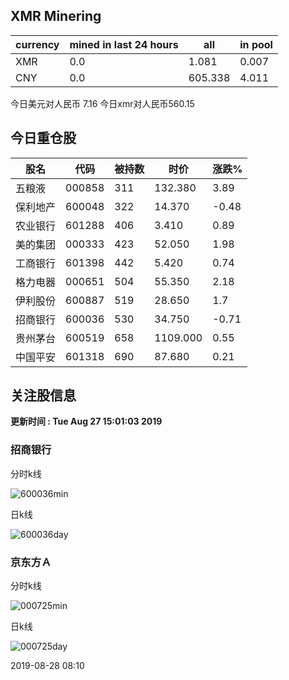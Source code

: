 ## XMR Minering

|currency|mined in last 24 hours|all|in pool|
|---|---|---|---|
|XMR|0.0|1.081|0.007|
|CNY|0.0|605.338|4.011|

今日美元对人民币 7.16	今日xmr对人民币560.15


## 今日重仓股 

|股名|代码|被持数|时价|涨跌%|
|---|---|---|---|---|
|五粮液|000858|311|132.380|3.89|
|保利地产|600048|322|14.370|-0.48|
|农业银行|601288|406|3.410|0.89|
|美的集团|000333|423|52.050|1.98|
|工商银行|601398|442|5.420|0.74|
|格力电器|000651|504|55.350|2.18|
|伊利股份|600887|519|28.650|1.7|
|招商银行|600036|530|34.750|-0.71|
|贵州茅台|600519|658|1109.000|0.55|
|中国平安|601318|690|87.680|0.21|

## 关注股信息
**更新时间 : Tue Aug 27 15:01:03 2019**
### 招商银行 
分时k线

![600036min](http://image.sinajs.cn/newchart/min/n/sh600036.gif)

日k线

![600036day](http://image.sinajs.cn/newchart/daily/n/sh600036.gif)

### 京东方Ａ 
分时k线

![000725min](http://image.sinajs.cn/newchart/min/n/sz000725.gif)

日k线

![000725day](http://image.sinajs.cn/newchart/daily/n/sz000725.gif)

2019-08-28 08:10